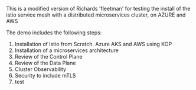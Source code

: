
This is a modified version of Richards 'fleetman' for testing the install of the istio service mesh with a distributed microservices cluster, on AZURE and AWS  

 The demo includes the following steps:

1. Installation of Istio from Scratch.  Azure AKS and AWS using KOP
2. Installation of a microservices architecture
3. Review of the Control Plane
4. Review of the Data Plane
5. Cluster Observability 
5. Security to include mTLS
6. test
